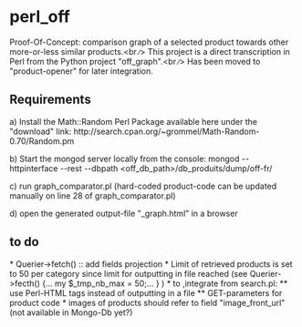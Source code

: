 # perl_off
Proof-Of-Concept: comparison graph of a selected product towards other more-or-less similar products.<br ∕>
This project is a direct transcription in Perl from the Python project "off_graph".<br ∕>
Has been moved to "product-opener" for later integration.

<h2>Requirements</h2>
a) Install the Math::Random Perl Package available here under the "download" link:
http://search.cpan.org/~grommel/Math-Random-0.70/Random.pm

b) Start the mongod server locally from the console:
mongod --httpinterface --rest --dbpath <off_db_path>/db_produits/dump/off-fr/

c) run graph_comparator.pl (hard-coded product-code can be updated manually on line 28 of graph_comparator.pl)

d) open the generated output-file "_graph.html" in a browser

<h2>to do</h2>
* Querier->fetch() :: add fields projection
* Limit of retrieved products is set to 50 per category since limit for outputting in file reached (see Querier->fecth() {... my $_tmp_nb_max = 50;... } )
* to ,integrate from search.pl:
    ** use Perl-HTML tags instead of outputting in a file
    ** GET-parameters for product code
* images of products should refer to field "image_front_url" (not available in Mongo-Db yet?)
